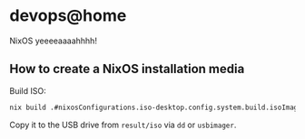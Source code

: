 # devops@home

NixOS yeeeeaaaahhhh!

## How to create a NixOS installation media

Build ISO:

```sh
nix build .#nixosConfigurations.iso-desktop.config.system.build.isoImage
```

Copy it to the USB drive from `result/iso` via `dd` or `usbimager`.
